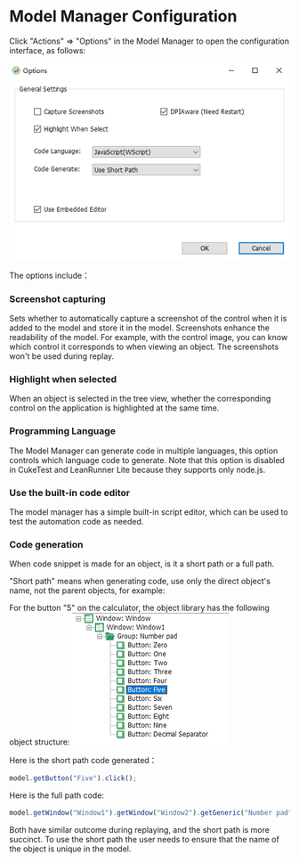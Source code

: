 # Model Manager Configuration

Click "Actions" => "Options" in the Model Manager to open the configuration interface, as follows:

![](assets/model-option.png)

The options include：

### Screenshot capturing
Sets whether to automatically capture a screenshot of the control when it is added to the model and store it in the model. Screenshots enhance the readability of the model. For example, with the control image, you can know which control it corresponds to when viewing an object. The screenshots won't be used during replay.

### Highlight when selected
When an object is selected in the tree view, whether the corresponding control on the application is highlighted at the same time.

### Programming Language
The Model Manager can generate code in multiple languages, this option controls which language code to generate. Note that this option is disabled in CukeTest and LeanRunner Lite because they supports only node.js.

### Use the built-in code editor
The model manager has a simple built-in script editor, which can be used to test the automation code as needed.

### Code generation
When code snippet is made for an object, is it a short path or a full path.

"Short path" means when generating code, use only the direct object's name, not the parent objects, for example:

For the button "5" on the calculator, the object library has the following object structure:
![](assets/button-5-model.png)

Here is the short path code generated：
```javascript
model.getButton("Five").click();
```
Here is the full path code:
```javascript
model.getWindow("Window1").getWindow("Window2").getGeneric("Number pad").getButton("Five").click();
```
Both have similar outcome during replaying, and the short path is more succinct. To use the short path the user needs to ensure that the name of the object is unique in the model.
